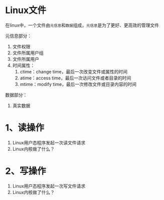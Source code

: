 # Linux文件
在linux中，一个文件由`元信息`和`数据`组成，`元信息`是为了更好、更高效的管理文件

元信息部分：
1. 文件权限
2. 文件所属用户组
3. 文件所属用户
4. 时间属性：
    1. ctime：change time，最后一次改变文件或属性的时间
    2. atime：access time，最后一次访问文件或者目录的时间
    3. mtime：modify time，最后一次修改文件或目录内容的时间

数据部分：
1. 真实数据

# 1、读操作
1. Linux用户态程序发起一次读文件请求
2. Linux内核做了什么？
# 2、写操作
1. Linux用户态程序发起一次写文件请求
2. Linux内核做了什么？
